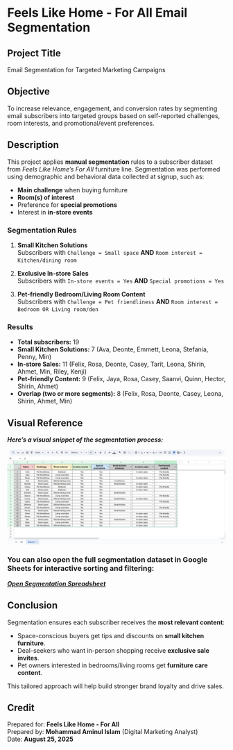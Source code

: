 # Feels Like Home - For All Email Segmentation

## Project Title
Email Segmentation for Targeted Marketing Campaigns

## Objective
To increase relevance, engagement, and conversion rates by segmenting email subscribers into targeted groups based on self-reported challenges, room interests, and promotional/event preferences.

## Description
This project applies **manual segmentation** rules to a subscriber dataset from *Feels Like Home’s For All* furniture line. Segmentation was performed using demographic and behavioral data collected at signup, such as:
- **Main challenge** when buying furniture
- **Room(s) of interest**
- Preference for **special promotions**
- Interest in **in-store events**

### Segmentation Rules
1. **Small Kitchen Solutions**  
   Subscribers with `Challenge = Small space` **AND** `Room interest = Kitchen/dining room`

2. **Exclusive In-store Sales**  
   Subscribers with `In-store events = Yes` **AND** `Special promotions = Yes`

3. **Pet-friendly Bedroom/Living Room Content**  
   Subscribers with `Challenge = Pet friendliness` **AND** `Room interest = Bedroom OR Living room/den`

### Results
- **Total subscribers:** 19
- **Small Kitchen Solutions:** 7 (Ava, Deonte, Emmett, Leona, Stefania, Penny, Min)
- **In-store Sales:** 11 (Felix, Rosa, Deonte, Casey, Tarit, Leona, Shirin, Ahmet, Min, Riley, Kenji)
- **Pet-friendly Content:** 9 (Felix, Jaya, Rosa, Casey, Saanvi, Quinn, Hector, Shirin, Ahmet)
- **Overlap (two or more segments):** 8 (Felix, Rosa, Deonte, Casey, Leona, Shirin, Ahmet, Min)

## Visual Reference
***Here’s a visual snippet of the segmentation process:***

![Segmentation Spreadsheet visual snippet](https://github.com/aminbiography/Google-Digital-Marketing---E-commerce-Professional-Certificate/blob/main/bar-graph-chart-image/Segment%20an%20email%20list.jpg)

### You can also open the full segmentation dataset in **Google Sheets** for interactive sorting and filtering:  
***[Open Segmentation Spreadsheet](https://docs.google.com/spreadsheets/d/1t-fsx-Lcssbjq8O-EtIVleL0d-MPx59MDn4yAUoMrxE/edit?usp=drive_link)***

## Conclusion
Segmentation ensures each subscriber receives the **most relevant content**:
- Space-conscious buyers get tips and discounts on **small kitchen furniture**.  
- Deal-seekers who want in-person shopping receive **exclusive sale invites**.  
- Pet owners interested in bedrooms/living rooms get **furniture care content**.  

This tailored approach will help build stronger brand loyalty and drive sales.

## Credit
Prepared for: **Feels Like Home - For All**  
Prepared by: **Mohammad Aminul Islam** (Digital Marketing Analyst)  
Date: **August 25, 2025**
